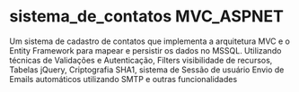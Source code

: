 # sistema_de_contatos MVC_ASPNET
Um sistema de cadastro de contatos que implementa a arquitetura MVC e o Entity Framework para mapear e persistir os dados no MSSQL.
Utilizando técnicas de Validações e Autenticação, Filters visibilidade de recursos, Tabelas jQuery, Criptografia SHA1, sistema de Sessão de usuário
Envio de Emails automáticos utilizando SMTP e outras funcionalidades

